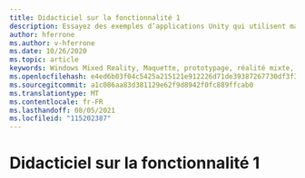 ```yaml
---
title: Didacticiel sur la fonctionnalité 1
description: Essayez des exemples d’applications Unity qui utilisent maquette.
author: hferrone
ms.author: v-hferrone
ms.date: 10/26/2020
ms.topic: article
keywords: Windows Mixed Reality, Maquette, prototypage, réalité mixte, réalité virtuelle, VR, MR, commentaires, Hub de commentaires, bogues
ms.openlocfilehash: e4ed6b03f04c5425a215121e912226d71de39387267730df3f32eae5e49dba56
ms.sourcegitcommit: a1c086aa83d381129e62f9d8942f0fc889ffcab0
ms.translationtype: MT
ms.contentlocale: fr-FR
ms.lasthandoff: 08/05/2021
ms.locfileid: "115202387"
---
```

# <a name="feature-1-tutorial"></a>Didacticiel sur la fonctionnalité 1

<!-- TODO(Harrison/Stefan): Need cool header image from tutorial -->

<!-- TODO(Stefan): Create tutorial content and screenshots -->
